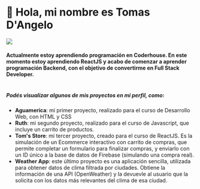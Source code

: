 # 👋 Hola, mi nombre es Tomas D'Angelo

![](./logo-td-2.jpg)
#### Actualmente estoy aprendiendo programación en Coderhouse. En este momento estoy aprendiendo ReactJS y acabo de comenzar a aprender programación Backend, con el objetivo de convertirme en Full Stack Developer. 
#
##### Podés visualizar algunos de mis proyectos en mi perfil, como:
- **Aguamerica**: mi primer proyecto, realizado para el curso de Desarrollo Web, con HTML y CSS
- **Ruth**: mi segundo proyecto, realizado para el curso de Javascript, que incluye un carrito de productos.
- **Tom's Store**: mi tercer proyecto, creado para el curso de ReactJS. Es la simulación de un Ecommerce interactivo con carrito de compras, que permite completar un formulario para finalizar compras, y enviarlo con un ID único a la base de datos de Firebase (simulando una compra real). 
- **Weather App**: este último proyecto es una aplicación sencilla, utilizada para obtener datos de clima filtrada por ciudades. Obtiene la información de una API (OpenWeather) y la devuevle al usuario que la solicita con los datos más relevantes del clima de esa ciudad. 
<!---
TomasDangelo/TomasDangelo is a ✨ special ✨ repository because its `README.md` (this file) appears on your GitHub profile.
You can click the Preview link to take a look at your changes.
--->
